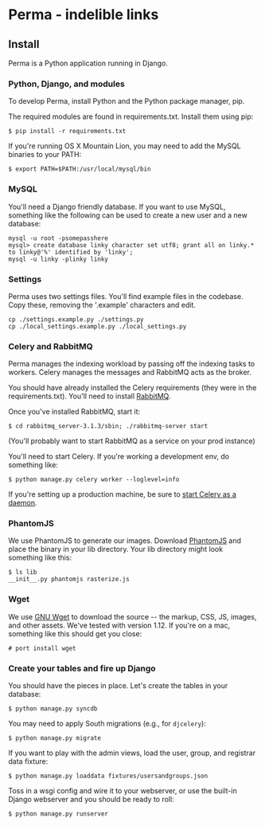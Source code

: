 Perma - indelible links
=====

## Install

Perma is a Python application running in Django.

### Python, Django, and modules

To develop Perma, install Python and the Python package manager, pip.

The required modules are found in requirements.txt. Install them using pip:

    $ pip install -r requirements.txt

If you're running OS X Mountain Lion, you may need to add the MySQL binaries 
to your PATH:

    $ export PATH=$PATH:/usr/local/mysql/bin

### MySQL

You'll need a Django friendly database. If you want to use MySQL, something like the following can be used to create a new user and a new database:

	mysql -u root -psomepasshere
	mysql> create database linky character set utf8; grant all on linky.* to linky@'%' identified by 'linky';
	mysql -u linky -plinky linky

### Settings

Perma uses two settings files. You'll find example files in the codebase. Copy these, removing the '.example' characters and edit.

    cp ./settings.example.py ./settings.py
    cp ./local_settings.example.py ./local_settings.py

### Celery and RabbitMQ

Perma manages the indexing workload by passing off the indexing tasks to workers. Celery manages the messages and RabbitMQ acts as the broker.

You should have already installed the Celery requirements (they were in the requirements.txt). You'll need to install [RabbitMQ](http://www.rabbitmq.com/).

Once you've installed RabbitMQ, start it:

    $ cd rabbitmq_server-3.1.3/sbin; ./rabbitmq-server start

(You'll probably want to start RabbitMQ as a service on your prod instance)


You'll need to start Celery. If you're working a development env, do something like:

    $ python manage.py celery worker --loglevel=info

If you're setting up a production machine, be sure to [start Celery as a daemon](http://docs.celeryproject.org/en/latest/tutorials/daemonizing.html#daemonizing).


### PhantomJS

We use PhantomJS to generate our images. Download [PhantomJS](http://phantomjs.org/) and place the binary in your lib directory. Your lib directory might look something like this:

    $ ls lib
    __init__.py phantomjs rasterize.js

### Wget

We use [GNU Wget](http://www.gnu.org/software/wget/) to download the source -- the markup, CSS, JS, images, and other assets. We've tested with version 1.12. If you're on a mac, something like this should get you close:

    # port install wget

### Create your tables and fire up Django

You should have the pieces in place. Let's create the tables in your database:

    $ python manage.py syncdb

You may need to apply South migrations (e.g., for `djcelery`):

    $ python manage.py migrate

If you want to play with the admin views, load the user, group, and registrar data fixture:

    $ python manage.py loaddata fixtures/usersandgroups.json 

Toss in a wsgi config and wire it to your webserver, or use the built-in Django webserver and you should be ready to roll:

    $ python manage.py runserver
